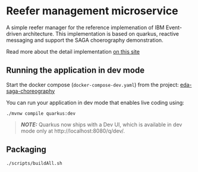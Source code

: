 # Reefer management microservice


A simple reefer manager for the reference implemenation of IBM Event-driven architecture. This implementation is based on quarkus, reactive messaging and
support the SAGA choerography demonstration.

Read more about the detail implementation [on this site](https://ibm-cloud-architecture.github.io/eda-saga-choreography)
## Running the application in dev mode

Start the docker compose (`docker-compose-dev.yaml`) from the project: [eda-saga-choreography](https://github.com/ibm-cloud-architecture/eda-saga-choreography)


You can run your application in dev mode that enables live coding using:
```shell script
./mvnw compile quarkus:dev
```

> **_NOTE:_**  Quarkus now ships with a Dev UI, which is available in dev mode only at http://localhost:8080/q/dev/.

## Packaging 

```sh
./scripts/buildAll.sh
```


